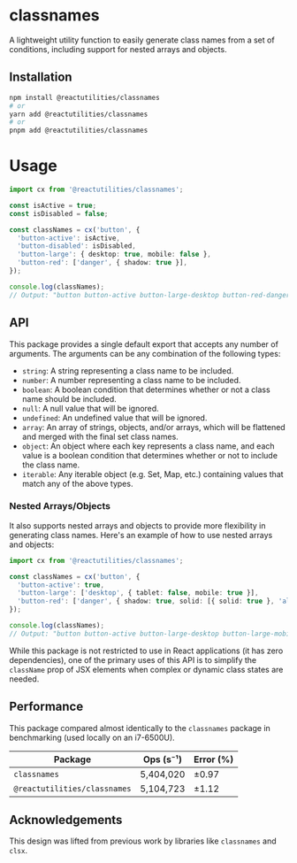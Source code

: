 # classnames

A lightweight utility function to easily generate class names from a set of conditions, including support for nested arrays and objects.

## Installation

```bash
npm install @reactutilities/classnames
# or
yarn add @reactutilities/classnames
# or
pnpm add @reactutilities/classnames
```

# Usage

```ts
import cx from '@reactutilities/classnames';

const isActive = true;
const isDisabled = false;

const classNames = cx('button', {
  'button-active': isActive,
  'button-disabled': isDisabled,
  'button-large': { desktop: true, mobile: false },
  'button-red': ['danger', { shadow: true }],
});

console.log(classNames);
// Output: "button button-active button-large-desktop button-red-danger button-red-shadow"
```

## API

This package provides a single default export that accepts any number of arguments. The arguments can be any combination of the following types:

- `string`: A string representing a class name to be included.
- `number`: A number representing a class name to be included.
- `boolean`: A boolean condition that determines whether or not a class name should be included.
- `null`: A null value that will be ignored.
- `undefined`: An undefined value that will be ignored.
- `array`: An array of strings, objects, and/or arrays, which will be flattened and merged with the final set class names.
- `object`: An object where each key represents a class name, and each value is a boolean condition that determines whether or not to include the class name.
- `iterable`: Any iterable object (e.g. Set, Map, etc.) containing values that match any of the above types.

### Nested Arrays/Objects

It also supports nested arrays and objects to provide more flexibility in generating class names. Here's an example of how to use nested arrays and objects:

```ts
import cx from '@reactutilities/classnames';

const classNames = cx('button', {
  'button-active': true,
  'button-large': ['desktop', { tablet: false, mobile: true }],
  'button-red': ['danger', { shadow: true, solid: [{ solid: true }, 'alert'] }],
});

console.log(classNames);
// Output: "button button-active button-large-desktop button-large-mobile button-red-danger button-red-shadow button-red-solid-solid button-red-solid-alert"
```

While this package is not restricted to use in React applications (it has zero dependencies), one of the primary uses of this API is to simplify the `className` prop of JSX elements when complex or dynamic class states are needed.

## Performance

This package compared almost identically to the `classnames` package in benchmarking (used locally on an i7-6500U).

|Package|Ops (s⁻¹)|Error (%)|
|---|---|---|
|`classnames`|5,404,020|±0.97|
|`@reactutilities/classnames`|5,104,723|±1.12|



## Acknowledgements

This design was lifted from previous work by libraries like `classnames` and `clsx`. 
